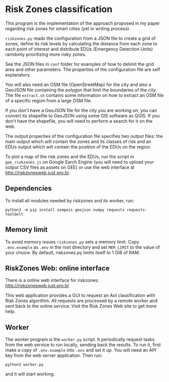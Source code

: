 # Risk Zones classification

This program is the implementation of the approach proposed in my paper regarding risk zones for smart cities (yet in writing process).

`riskzones.py` reads the configuration from a JSON file to create a grid of zones, define its risk levels by calculating the distance from each zone to each point of interest and distribute EDUs (Emergency Detection Units) ramdonly prioritizing more risky zones.

See the JSON files in `conf` folder for examples of how to delimit the grid area and other parameters. The properties of the configuration file are self explanatory.

You will also need an OSM file (OpenStreetMap) for the city and also a GeoJSON file containing the polygon that limit the boundaries of the city. The file `extract.sh` contains some information on how to extract an OSM file of a specific region from a large OSM file.

If you don't have a GeoJSON file for the city you are working on, you can convert its shapefile to GeoJSON using some GIS software as QGIS. If you don't have the shapefile, you will need to perform a search for it on the web.

The output properties of the configuration file specifies two output files: the main output which will contain the zones and its classes of risk and an EDUs output which will contain the position of the EDUs on the region.

To plot a map of the risk zones and the EDUs, run the script in `gee_riskzones.js` on Google Earch Engine (you will need to upload your output CSV files as assets on GEE) or use the web interface at http://riskzonesweb.just.pro.br.

## Dependencies

To install all modules needed by riskzones and its worker, run:

`python3 -m pip install osmpois geojson numpy requests requests-toolbelt`

## Memory limit

To avoid memory issues `riskzones.py` sets a memory limit. Copy `.env.example` as `.env` in the root directory and set `MEM_LIMIT` to the value of your choice. By default, riskzones.py limits itself to 1 GiB of RAM.

## RiskZones Web: online interface

There is a online web interface for riskzones: http://riskzonesweb.just.pro.br

This web application provides a GUI to request an AoI classification with Risk Zones algorithm. All requests are processed by a remote worker and sent back to the online service. Visit the Risk Zones Web site to get more help.

## Worker

The worker program is the `worker.py` script. It periodically request tasks from the web service to run locally, sending back the results. To run it, first make a copy of `.env.example` into `.env` and set it up. You will need an API key from the web server application. Then run:

`python3 worker.py`

and it will start working.
